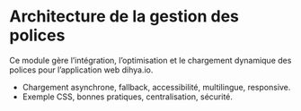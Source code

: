 # Architecture de la gestion des polices
Ce module gère l’intégration, l’optimisation et le chargement dynamique des polices pour l’application web dihya.io.
- Chargement asynchrone, fallback, accessibilité, multilingue, responsive.
- Exemple CSS, bonnes pratiques, centralisation, sécurité.
